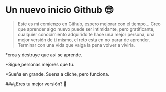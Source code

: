 # Un nuevo inicio Github 😎
>Este es mi comienzo en Github, espero mejorar con el tiempo...
Creo que aprender algo nuevo puede ser intimidante, pero gratificante, cualquier conocimiento adquirido te hace una mejor persona, una mejor versión de ti mismo, el reto esta en no parar de aprender. 
Terminar con una vida que valga la pena volver a vivirla. 

*crea y destruye que asi se aprende. 

*Sigue,personas mejores que tu. 

*Sueña en grande. Suena a cliche, pero funciona. 

###¿Eres tu mejor versión? 🤩


